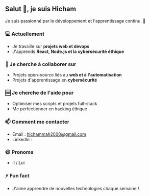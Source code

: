 ## Salut 👋, je suis Hicham

Je suis passionné par le développement et l'apprentissage continu. 🚀

### 💻 Actuellement
- Je travaille sur **projets web et devops**
- J'apprends **React, Node.js et la cybersécurité éthique**

### 🤝 Je cherche à collaborer sur
- Projets open-source liés au **web et à l'automatisation**
- Projets d'apprentissage en **cybersécurité**

### 🆘 Je cherche de l'aide pour
- Optimiser mes scripts et projets full-stack  
- Me perfectionner en hacking éthique

### 📫 Comment me contacter
- Email : hichammah2000@gmail.com 
- LinkedIn : 

### 😄 Pronoms
- Il / Lui

### ⚡ Fun fact
- J'aime apprendre de nouvelles technologies chaque semaine !
